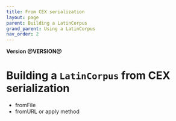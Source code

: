 ```yaml
---
title: From CEX serialization
layout: page
parent: Building a LatinCorpus
grand_parent: Using a LatinCorpus
nav_order: 2
---
```


**Version @VERSION@**

# Building a `LatinCorpus` from CEX serialization


- fromFile
- fromURL
or apply method
